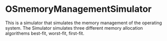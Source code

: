 # OSmemoryManagementSimulator
This is a simulator that simulates the memory management of the operating system.
The Simulator simulates three different memory allocation algorithems best-fit, worst-fit, first-fit.

